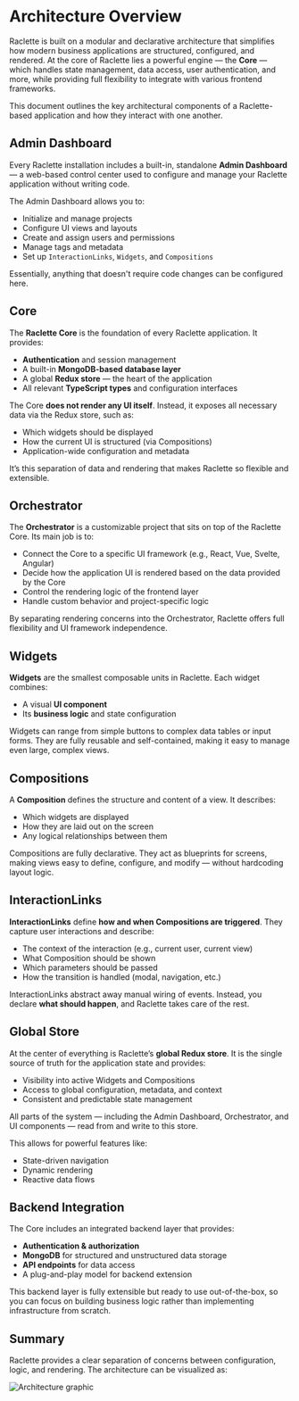 # Architecture Overview

Raclette is built on a modular and declarative architecture that simplifies how modern business applications are structured, configured, and rendered. At the core of Raclette lies a powerful engine — the **Core** — which handles state management, data access, user authentication, and more, while providing full flexibility to integrate with various frontend frameworks.

This document outlines the key architectural components of a Raclette-based application and how they interact with one another.

## Admin Dashboard

Every Raclette installation includes a built-in, standalone **Admin Dashboard** — a web-based control center used to configure and manage your Raclette application without writing code.

The Admin Dashboard allows you to:

- Initialize and manage projects
- Configure UI views and layouts
- Create and assign users and permissions
- Manage tags and metadata
- Set up `InteractionLinks`, `Widgets`, and `Compositions`

Essentially, anything that doesn't require code changes can be configured here.

## Core

The **Raclette Core** is the foundation of every Raclette application. It provides:

- **Authentication** and session management
- A built-in **MongoDB-based database layer**
- A global **Redux store** — the heart of the application
- All relevant **TypeScript types** and configuration interfaces

The Core **does not render any UI itself**. Instead, it exposes all necessary data via the Redux store, such as:

- Which widgets should be displayed
- How the current UI is structured (via Compositions)
- Application-wide configuration and metadata

It’s this separation of data and rendering that makes Raclette so flexible and extensible.

## Orchestrator

The **Orchestrator** is a customizable project that sits on top of the Raclette Core. Its main job is to:

- Connect the Core to a specific UI framework (e.g., React, Vue, Svelte, Angular)
- Decide how the application UI is rendered based on the data provided by the Core
- Control the rendering logic of the frontend layer
- Handle custom behavior and project-specific logic

By separating rendering concerns into the Orchestrator, Raclette offers full flexibility and UI framework independence.

## Widgets

**Widgets** are the smallest composable units in Raclette. Each widget combines:

- A visual **UI component**
- Its **business logic** and state configuration

Widgets can range from simple buttons to complex data tables or input forms. They are fully reusable and self-contained, making it easy to manage even large, complex views.

## Compositions

A **Composition** defines the structure and content of a view. It describes:

- Which widgets are displayed
- How they are laid out on the screen
- Any logical relationships between them

Compositions are fully declarative. They act as blueprints for screens, making views easy to define, configure, and modify — without hardcoding layout logic.

## InteractionLinks

**InteractionLinks** define **how and when Compositions are triggered**. They capture user interactions and describe:

- The context of the interaction (e.g., current user, current view)
- What Composition should be shown
- Which parameters should be passed
- How the transition is handled (modal, navigation, etc.)

InteractionLinks abstract away manual wiring of events. Instead, you declare **what should happen**, and Raclette takes care of the rest.

## Global Store

At the center of everything is Raclette’s **global Redux store**. It is the single source of truth for the application state and provides:

- Visibility into active Widgets and Compositions
- Access to global configuration, metadata, and context
- Consistent and predictable state management

All parts of the system — including the Admin Dashboard, Orchestrator, and UI components — read from and write to this store.

This allows for powerful features like:

- State-driven navigation
- Dynamic rendering
- Reactive data flows

## Backend Integration

The Core includes an integrated backend layer that provides:

- **Authentication & authorization**
- **MongoDB** for structured and unstructured data storage
- **API endpoints** for data access
- A plug-and-play model for backend extension

This backend layer is fully extensible but ready to use out-of-the-box, so you can focus on building business logic rather than implementing infrastructure from scratch.

## Summary

Raclette provides a clear separation of concerns between configuration, logic, and rendering. The architecture can be visualized as:

![Architecture graphic](/graphics/architecture.jpeg)
